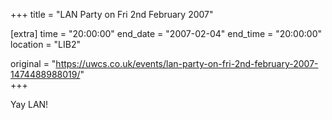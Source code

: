 +++
title = "LAN Party on Fri 2nd February 2007"

[extra]
time = "20:00:00"
end_date = "2007-02-04"
end_time = "20:00:00"
location = "LIB2"

original = "https://uwcs.co.uk/events/lan-party-on-fri-2nd-february-2007-1474488988019/"    
+++

Yay LAN\!


